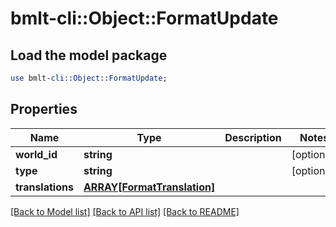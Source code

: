 # bmlt-cli::Object::FormatUpdate

## Load the model package
```perl
use bmlt-cli::Object::FormatUpdate;
```

## Properties
Name | Type | Description | Notes
------------ | ------------- | ------------- | -------------
**world_id** | **string** |  | [optional] 
**type** | **string** |  | [optional] 
**translations** | [**ARRAY[FormatTranslation]**](FormatTranslation.md) |  | 

[[Back to Model list]](../README.md#documentation-for-models) [[Back to API list]](../README.md#documentation-for-api-endpoints) [[Back to README]](../README.md)


